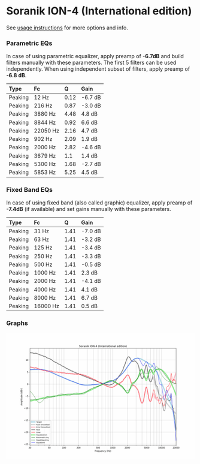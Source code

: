 # Soranik ION-4 (International edition)
See [usage instructions](https://github.com/jaakkopasanen/AutoEq#usage) for more options and info.

### Parametric EQs
In case of using parametric equalizer, apply preamp of **-6.7dB** and build filters manually
with these parameters. The first 5 filters can be used independently.
When using independent subset of filters, apply preamp of **-6.8 dB**.

| Type    | Fc       |    Q | Gain    |
|:--------|:---------|:-----|:--------|
| Peaking | 12 Hz    | 0.12 | -6.7 dB |
| Peaking | 216 Hz   | 0.87 | -3.0 dB |
| Peaking | 3880 Hz  | 4.48 | 4.8 dB  |
| Peaking | 8844 Hz  | 0.92 | 6.6 dB  |
| Peaking | 22050 Hz | 2.16 | 4.7 dB  |
| Peaking | 902 Hz   | 2.09 | 1.9 dB  |
| Peaking | 2000 Hz  | 2.82 | -4.6 dB |
| Peaking | 3679 Hz  | 1.1  | 1.4 dB  |
| Peaking | 5300 Hz  | 1.68 | -2.7 dB |
| Peaking | 5853 Hz  | 5.25 | 4.5 dB  |

### Fixed Band EQs
In case of using fixed band (also called graphic) equalizer, apply preamp of **-7.4dB**
(if available) and set gains manually with these parameters.

| Type    | Fc       |    Q | Gain    |
|:--------|:---------|:-----|:--------|
| Peaking | 31 Hz    | 1.41 | -7.0 dB |
| Peaking | 63 Hz    | 1.41 | -3.2 dB |
| Peaking | 125 Hz   | 1.41 | -3.4 dB |
| Peaking | 250 Hz   | 1.41 | -3.3 dB |
| Peaking | 500 Hz   | 1.41 | -0.5 dB |
| Peaking | 1000 Hz  | 1.41 | 2.3 dB  |
| Peaking | 2000 Hz  | 1.41 | -4.1 dB |
| Peaking | 4000 Hz  | 1.41 | 4.1 dB  |
| Peaking | 8000 Hz  | 1.41 | 6.7 dB  |
| Peaking | 16000 Hz | 1.41 | 0.5 dB  |

### Graphs
![](./Soranik%20ION-4%20(International%20edition).png)